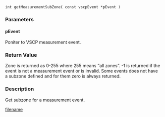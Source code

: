 

```clike
int getMeasurementSubZone( const vscpEvent *pEvent )
```

### Parameters

#### pEvent
Poniter to VSCP measurement event.

### Return Value
Zone is returned as 0-255 where 255 means “all zones”. -1 is returned if the event is not a measurement event or is invalid. Some events does not have a subzone defined and for them zero is always returned. 

### Description
Get subzone for a measurement event. 




[filename](./bottom_copyright.md ':include')
